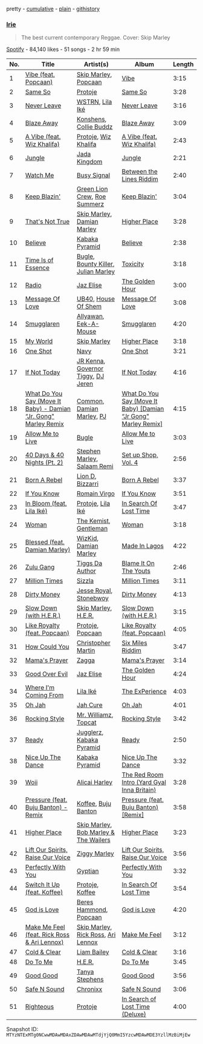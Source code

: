 pretty - [cumulative](/playlists/cumulative/37i9dQZF1DX7GUbRHVEX42.md) - [plain](/playlists/plain/37i9dQZF1DX7GUbRHVEX42) - [githistory](https://github.githistory.xyz/mackorone/spotify-playlist-archive/blob/main/playlists/plain/37i9dQZF1DX7GUbRHVEX42)

### [Irie](https://open.spotify.com/playlist/37i9dQZF1DX7GUbRHVEX42)

> The best current contemporary Reggae\. Cover: Skip Marley

[Spotify](https://open.spotify.com/user/spotify) - 84,140 likes - 51 songs - 2 hr 59 min

| No. | Title | Artist(s) | Album | Length |
|---|---|---|---|---|
| 1 | [Vibe \(feat\. Popcaan\)](https://open.spotify.com/track/4VFk3eto9JaRlOQokHWZZB) | [Skip Marley](https://open.spotify.com/artist/4ryoUS0W8qXokfMxrlJt6O), [Popcaan](https://open.spotify.com/artist/62DmErcU7dqZbJaDqwsqzR) | [Vibe](https://open.spotify.com/album/4vY5bGXeYLqW2gQqADFMty) | 3:15 |
| 2 | [Same So](https://open.spotify.com/track/54Dt888vzNrG90F51f1kSW) | [Protoje](https://open.spotify.com/artist/7BGR8y1VZAWK2oR4zD9COr) | [Same So](https://open.spotify.com/album/2TRIUatF5kFierYyXW8zUq) | 3:28 |
| 3 | [Never Leave](https://open.spotify.com/track/6d5E28VYwyws9CY00lwxfq) | [WSTRN](https://open.spotify.com/artist/5nSAh3wlH7VaqpnkiMjzDs), [Lila Iké](https://open.spotify.com/artist/0uAUrmEQbwcDFzg0v7VicO) | [Never Leave](https://open.spotify.com/album/1uHkmdfOvhr3Jj7mdLIIkp) | 3:16 |
| 4 | [Blaze Away](https://open.spotify.com/track/3JBcOPPiLz7mQYSm6wMHpF) | [Konshens](https://open.spotify.com/artist/3nwYsifpwrKmCIpw4i0HDW), [Collie Buddz](https://open.spotify.com/artist/5Ayl2bJtN5mdCsxZoxs9n1) | [Blaze Away](https://open.spotify.com/album/2VI5sZ40Lewd51hhtF58cc) | 3:09 |
| 5 | [A Vibe \(feat\. Wiz Khalifa\)](https://open.spotify.com/track/6gkepFIH72ZdSIAjtvS7ZV) | [Protoje](https://open.spotify.com/artist/7BGR8y1VZAWK2oR4zD9COr), [Wiz Khalifa](https://open.spotify.com/artist/137W8MRPWKqSmrBGDBFSop) | [A Vibe \(feat\. Wiz Khalifa\)](https://open.spotify.com/album/6bTB8c23Zg98mJNN5wx5bw) | 2:43 |
| 6 | [Jungle](https://open.spotify.com/track/0ez6JelKTHlTaZlJEufmfd) | [Jada Kingdom](https://open.spotify.com/artist/2FgooFaZzZy6PUyJImk0kG) | [Jungle](https://open.spotify.com/album/7flyvQaoNzRFLeTUA1GElE) | 2:21 |
| 7 | [Watch Me](https://open.spotify.com/track/5PFWxdaF4INZtOSb40nSiU) | [Busy Signal](https://open.spotify.com/artist/4RfTXjK9aiiIKDaKUHpL57) | [Between the Lines Riddim](https://open.spotify.com/album/5hDSwKoQkEfwI4t6A9CbFl) | 2:40 |
| 8 | [Keep Blazin'](https://open.spotify.com/track/3blQBAryJo7rmvRGW0rcTp) | [Green Lion Crew](https://open.spotify.com/artist/7iA6sxOMDOu5MnyfmKQv6m), [Roe Summerz](https://open.spotify.com/artist/28qKo7P9G17aasylX64m79) | [Keep Blazin'](https://open.spotify.com/album/0AbmIWR90BHUxSINeBPJ9G) | 3:04 |
| 9 | [That's Not True](https://open.spotify.com/track/4MbHdE6u1WVqqzwbHLkKUL) | [Skip Marley](https://open.spotify.com/artist/4ryoUS0W8qXokfMxrlJt6O), [Damian Marley](https://open.spotify.com/artist/3QJzdZJYIAcoET1GcfpNGi) | [Higher Place](https://open.spotify.com/album/3LrRzezQmsqxC2eyqVvdAr) | 3:28 |
| 10 | [Believe](https://open.spotify.com/track/4lelv8PEcOEpSxZGsYZWil) | [Kabaka Pyramid](https://open.spotify.com/artist/10p1CDVyRIkR2ybAu7SbVH) | [Believe](https://open.spotify.com/album/09dXLJqAXCOCrsFNZv9NzC) | 2:38 |
| 11 | [Time Is of Essence](https://open.spotify.com/track/6EseVHHBlvGNJnkhyyl4kH) | [Bugle](https://open.spotify.com/artist/4J51t1ZO7ed5qgsXmz9VXM), [Bounty Killer](https://open.spotify.com/artist/6UuT0BJZ9vF8Y1sxXnJl2s), [Julian Marley](https://open.spotify.com/artist/7a4td2FhkuH58dApiBvnrv) | [Toxicity](https://open.spotify.com/album/5Ko9dGZI8vlqVROi0ugTym) | 3:18 |
| 12 | [Radio](https://open.spotify.com/track/3dRjsMrxyqUbN5bfyLGbOS) | [Jaz Elise](https://open.spotify.com/artist/1KcAq7rtxXV2RJ7BsFFItA) | [The Golden Hour](https://open.spotify.com/album/5KvwBh1yyh6HiaTGDBzP78) | 3:00 |
| 13 | [Message Of Love](https://open.spotify.com/track/3Vr6JTctfPeDOVAEc6TJbj) | [UB40](https://open.spotify.com/artist/69MEO1AADKg1IZrq2XLzo5), [House Of Shem](https://open.spotify.com/artist/2ERWeFslDVHB4E9pSSw845) | [Message Of Love](https://open.spotify.com/album/1lLiwJF55HL5rfIZLD09Ve) | 3:08 |
| 14 | [Smugglaren](https://open.spotify.com/track/233P1DUo0GMAjHrZVgIQ16) | [Allyawan](https://open.spotify.com/artist/5Pcez7u1H2Po6e2LmMdF3f), [Eek\-A\-Mouse](https://open.spotify.com/artist/6xqlgBccdlxUh5DeJSx2ho) | [Smugglaren](https://open.spotify.com/album/4IyWA2WBZ1ieeqdkRLThte) | 4:20 |
| 15 | [My World](https://open.spotify.com/track/3acMAUnwxMKfuXIt3SNqDw) | [Skip Marley](https://open.spotify.com/artist/4ryoUS0W8qXokfMxrlJt6O) | [Higher Place](https://open.spotify.com/album/3LrRzezQmsqxC2eyqVvdAr) | 3:18 |
| 16 | [One Shot](https://open.spotify.com/track/7AQ9Nd0jVvbR6yR6QApqoi) | [Navy](https://open.spotify.com/artist/5lcuEyOhY94UGnsCgzTFao) | [One Shot](https://open.spotify.com/album/5fyHNdAADwnsAvxfMxPzbJ) | 3:21 |
| 17 | [If Not Today](https://open.spotify.com/track/6l3N5PqwZlGBRTMljrX923) | [JR Kenna](https://open.spotify.com/artist/2ZwZZINTWJqycmO64P77kN), [Governor Tiggy](https://open.spotify.com/artist/5IwMTcaqt4B2bAcPqchc9u), [DJ Jeren](https://open.spotify.com/artist/5QkPMsK0XHCvM6jCbKhuEJ) | [If Not Today](https://open.spotify.com/album/3laz5leeSqRa3adGm0zjXP) | 4:16 |
| 18 | [What Do You Say \(Move It Baby\) \- Damian “Jr\. Gong" Marley Remix](https://open.spotify.com/track/7jpublhStv0bwUo3ZdC0PS) | [Common](https://open.spotify.com/artist/2GHclqNVjqGuiE5mA7BEoc), [Damian Marley](https://open.spotify.com/artist/3QJzdZJYIAcoET1GcfpNGi), [PJ](https://open.spotify.com/artist/4O36cq71Cq7NazopFLBMmb) | [What Do You Say \(Move It Baby\) \[Damian “Jr Gong" Marley Remix\]](https://open.spotify.com/album/1FdKhinPfReL7vJJB22DPI) | 4:15 |
| 19 | [Allow Me to Live](https://open.spotify.com/track/2ocgbHELlfQPXMFwQhIblw) | [Bugle](https://open.spotify.com/artist/4J51t1ZO7ed5qgsXmz9VXM) | [Allow Me to Live](https://open.spotify.com/album/5zN94MvRvUzdrwrt2MSWbx) | 3:03 |
| 20 | [40 Days & 40 Nights \(Pt\. 2\)](https://open.spotify.com/track/1vhfL29bRXSpZcA0rBkiES) | [Stephen Marley](https://open.spotify.com/artist/0CIwCGmQMqHqiblnZlFia1), [Salaam Remi](https://open.spotify.com/artist/0rlS0SzVFk8BoiAW0fGBbN) | [Set up Shop, Vol\. 4](https://open.spotify.com/album/5HRCRgKHqMjnnWmE3VisB0) | 2:56 |
| 21 | [Born A Rebel](https://open.spotify.com/track/3d53gVUXptSl1R9oOwohp6) | [Lion D](https://open.spotify.com/artist/6dV7tQuFIXDX8nbGkWCSnz), [Bizzarri](https://open.spotify.com/artist/6u2JGZYGitPzTfCRjnAAie) | [Born A Rebel](https://open.spotify.com/album/62RIMe1gQ87UWX70jqYtsY) | 3:37 |
| 22 | [If You Know](https://open.spotify.com/track/1BGk2pZMRXI9T3tTPgKKtf) | [Romain Virgo](https://open.spotify.com/artist/6HCIRVlJ8tvmKPAtFnxyFg) | [If You Know](https://open.spotify.com/album/5xlc1ipBEgREqACGiNI8rt) | 3:51 |
| 23 | [In Bloom \(feat\. Lila Iké\)](https://open.spotify.com/track/3WwXaLYKNx0qJqyjnzDadx) | [Protoje](https://open.spotify.com/artist/7BGR8y1VZAWK2oR4zD9COr), [Lila Iké](https://open.spotify.com/artist/0uAUrmEQbwcDFzg0v7VicO) | [In Search Of Lost Time](https://open.spotify.com/album/3kF6kDaK450bGM7rgOTVgW) | 3:47 |
| 24 | [Woman](https://open.spotify.com/track/6N37hPucYSTkj59pOnOkuW) | [The Kemist](https://open.spotify.com/artist/1HvF89QVwGlk74nQZC6MCG), [Gentleman](https://open.spotify.com/artist/5tlNJfV9UIpgnbWmvUEFu7) | [Woman](https://open.spotify.com/album/1xKNKZOiZkU4GWPfpfPGNV) | 3:18 |
| 25 | [Blessed \(feat\. Damian Marley\)](https://open.spotify.com/track/3QO1m6i0nsrp8aOnapvbkx) | [WizKid](https://open.spotify.com/artist/3tVQdUvClmAT7URs9V3rsp), [Damian Marley](https://open.spotify.com/artist/3QJzdZJYIAcoET1GcfpNGi) | [Made In Lagos](https://open.spotify.com/album/6HpMdN52TfJAwVbmkrFeBN) | 4:22 |
| 26 | [Zulu Gang](https://open.spotify.com/track/76UAvXDNPaHhqJypINfAXz) | [Tiggs Da Author](https://open.spotify.com/artist/0S2dfczvN0sOxEw559snHT) | [Blame It On The Youts](https://open.spotify.com/album/4DP3DptWs68FJ2zsSsG35B) | 2:46 |
| 27 | [Million Times](https://open.spotify.com/track/3uk44fP88XJZ9rCqZicsXV) | [Sizzla](https://open.spotify.com/artist/72T7x96EAqN2UWvAgobYfv) | [Million Times](https://open.spotify.com/album/42EPgrQJsO48gpuFV2xAOq) | 3:11 |
| 28 | [Dirty Money](https://open.spotify.com/track/0beUa4YmnC5oMtWqzoeNYt) | [Jesse Royal](https://open.spotify.com/artist/4aXUVIuNCDbLoRAYfuVDi1), [Stonebwoy](https://open.spotify.com/artist/2ayt5jDUuTCpoTG7sHSvuq) | [Dirty Money](https://open.spotify.com/album/04Och1XUiZ5tcwFRcTwAx5) | 4:13 |
| 29 | [Slow Down \(with H.E.R.\)](https://open.spotify.com/track/73FDJgnjt6ZcxoiavN6XrS) | [Skip Marley](https://open.spotify.com/artist/4ryoUS0W8qXokfMxrlJt6O), [H.E.R.](https://open.spotify.com/artist/3Y7RZ31TRPVadSFVy1o8os) | [Slow Down \(with H.E.R.\)](https://open.spotify.com/album/2Z6sqSTQprW8el0lCqojKi) | 3:15 |
| 30 | [Like Royalty \(feat\. Popcaan\)](https://open.spotify.com/track/4ezz5XTWn8PPTuDagSM8pH) | [Protoje](https://open.spotify.com/artist/7BGR8y1VZAWK2oR4zD9COr), [Popcaan](https://open.spotify.com/artist/62DmErcU7dqZbJaDqwsqzR) | [Like Royalty \(feat\. Popcaan\)](https://open.spotify.com/album/1vRu5xDjU8UI01GFdvWrnP) | 4:05 |
| 31 | [How Could You](https://open.spotify.com/track/3Sag8mEE8Kh22DQs9jaraT) | [Christopher Martin](https://open.spotify.com/artist/3dXC1YPbnQPsfHPVkm1ipj) | [Six Miles Riddim](https://open.spotify.com/album/26F2DJwryT3drRoc3EVuby) | 3:47 |
| 32 | [Mama's Prayer](https://open.spotify.com/track/12zOHhw84rjzStFU9EJDgs) | [Zagga](https://open.spotify.com/artist/7kxhAigiReN4qjtyOZPeg5) | [Mama's Prayer](https://open.spotify.com/album/1VG17Zkbog3ddUDLcu5P43) | 3:14 |
| 33 | [Good Over Evil](https://open.spotify.com/track/3DkzTVZLHifYPaIlBw0x0f) | [Jaz Elise](https://open.spotify.com/artist/1KcAq7rtxXV2RJ7BsFFItA) | [The Golden Hour](https://open.spotify.com/album/5KvwBh1yyh6HiaTGDBzP78) | 4:24 |
| 34 | [Where I'm Coming From](https://open.spotify.com/track/2jQENRPVxXb8TcTAXW6wpQ) | [Lila Iké](https://open.spotify.com/artist/0uAUrmEQbwcDFzg0v7VicO) | [The ExPerience](https://open.spotify.com/album/3fijbBVRaz2CUyoWAV1ZlK) | 4:03 |
| 35 | [Oh Jah](https://open.spotify.com/track/74iQyrji8Tbu5VDffj9rgZ) | [Jah Cure](https://open.spotify.com/artist/1bSn5aMcE83TXLlLDU9rTy) | [Oh Jah](https://open.spotify.com/album/7aVMzB3MdZyZkLXu7pJ1Oj) | 4:01 |
| 36 | [Rocking Style](https://open.spotify.com/track/6kFCFFcRoRPb7IxlpiBBxu) | [Mr\. Williamz](https://open.spotify.com/artist/3iL52u3kr14P6cTpB0VuEs), [Topcat](https://open.spotify.com/artist/45jLNDbVh6f2ZT1VVAOPW3) | [Rocking Style](https://open.spotify.com/album/784NBg7XLotwCTOlwUhRuQ) | 3:42 |
| 37 | [Ready](https://open.spotify.com/track/6VDgMJdCeStxNkwBr6AQB3) | [Jugglerz](https://open.spotify.com/artist/5dM0ApSI0k1TcOseiik0sY), [Kabaka Pyramid](https://open.spotify.com/artist/10p1CDVyRIkR2ybAu7SbVH) | [Ready](https://open.spotify.com/album/4vDMTgy7svuDfJK5nXHPtu) | 2:50 |
| 38 | [Nice Up The Dance](https://open.spotify.com/track/2KR1FKbtBscgImHlKdoVyj) | [Kabaka Pyramid](https://open.spotify.com/artist/10p1CDVyRIkR2ybAu7SbVH) | [Nice Up The Dance](https://open.spotify.com/album/42MgLUbnXdROVjTGeChKQZ) | 3:32 |
| 39 | [Woii](https://open.spotify.com/track/10J8eHB9Yajz8NODmjpjvt) | [Alicai Harley](https://open.spotify.com/artist/4HIgMgldxGG0v8nSDWJrnh) | [The Red Room Intro \(Yard Gyal Inna Britain\)](https://open.spotify.com/album/0x2r34IBmG1VXaOZK7TRTH) | 3:28 |
| 40 | [Pressure \(feat\. Buju Banton\) \- Remix](https://open.spotify.com/track/3mjsWpaYzIWJQcYgO7VtUA) | [Koffee](https://open.spotify.com/artist/1gWjcmBsveEYMxOZ0VRi32), [Buju Banton](https://open.spotify.com/artist/4wLAjfeqAsV66AocWNcowA) | [Pressure \(feat\. Buju Banton\) \[Remix\]](https://open.spotify.com/album/4ECWzBSar0g4vOfVZJRjp2) | 3:58 |
| 41 | [Higher Place](https://open.spotify.com/track/6jQB97LaIftgb81KhkisXl) | [Skip Marley](https://open.spotify.com/artist/4ryoUS0W8qXokfMxrlJt6O), [Bob Marley & The Wailers](https://open.spotify.com/artist/2QsynagSdAqZj3U9HgDzjD) | [Higher Place](https://open.spotify.com/album/3LrRzezQmsqxC2eyqVvdAr) | 3:23 |
| 42 | [Lift Our Spirits, Raise Our Voice](https://open.spotify.com/track/61ZAorrS5K3EATlg5x8AAD) | [Ziggy Marley](https://open.spotify.com/artist/0o0rlxlC3ApLWsxFkUjMXc) | [Lift Our Spirits, Raise Our Voice](https://open.spotify.com/album/6az0ckSOAsGtPMyClnHhP9) | 3:56 |
| 43 | [Perfectly With You](https://open.spotify.com/track/6li1utKb0kTo2R9FQU66yn) | [Gyptian](https://open.spotify.com/artist/2JX4h8xm0hNxCB0aNBWzyi) | [Perfectly With You](https://open.spotify.com/album/6cDKLuyr4i3lY2uCOuEO3J) | 3:32 |
| 44 | [Switch It Up \(feat\. Koffee\)](https://open.spotify.com/track/5RPuPEZ0HiXPTnzwqfJMa8) | [Protoje](https://open.spotify.com/artist/7BGR8y1VZAWK2oR4zD9COr), [Koffee](https://open.spotify.com/artist/1gWjcmBsveEYMxOZ0VRi32) | [In Search Of Lost Time](https://open.spotify.com/album/3kF6kDaK450bGM7rgOTVgW) | 3:54 |
| 45 | [God is Love](https://open.spotify.com/track/7pm5ZgUZlDA5P51j9zIz6l) | [Beres Hammond](https://open.spotify.com/artist/2ruMkdO4e1tJWDHsYSEtxr), [Popcaan](https://open.spotify.com/artist/62DmErcU7dqZbJaDqwsqzR) | [God is Love](https://open.spotify.com/album/1Clv6Kk6nr5AzLu0JNZWyj) | 4:20 |
| 46 | [Make Me Feel \(feat\. Rick Ross & Ari Lennox\)](https://open.spotify.com/track/683pmH1N542FzPKKvs0Aqs) | [Skip Marley](https://open.spotify.com/artist/4ryoUS0W8qXokfMxrlJt6O), [Rick Ross](https://open.spotify.com/artist/1sBkRIssrMs1AbVkOJbc7a), [Ari Lennox](https://open.spotify.com/artist/1vaQ6v3pOFxAIrFoPrAcom) | [Make Me Feel](https://open.spotify.com/album/5debgHMJNijFtEvXbR6LS0) | 3:12 |
| 47 | [Cold & Clear](https://open.spotify.com/track/40bhrR8iRfr1RfMUsHbGNH) | [Liam Bailey](https://open.spotify.com/artist/022EiWsch2zvty0qBUksDO) | [Cold & Clear](https://open.spotify.com/album/08ON867DuEeQi8HzI7mZID) | 3:16 |
| 48 | [Do To Me](https://open.spotify.com/track/0CmQgwV3Bmzh9nZb9TNVEI) | [H.E.R.](https://open.spotify.com/artist/3Y7RZ31TRPVadSFVy1o8os) | [Do To Me](https://open.spotify.com/album/6b9SrV7fOCmUubzvBQvRVg) | 3:45 |
| 49 | [Good Good](https://open.spotify.com/track/2AgxNfN57Dzc69VbFwlUJ6) | [Tanya Stephens](https://open.spotify.com/artist/0vL0HKEtNHGobKmDNarMFQ) | [Good Good](https://open.spotify.com/album/2GM76ogRNK5hfjWAL6rEIX) | 3:56 |
| 50 | [Safe N Sound](https://open.spotify.com/track/0wLcHCDYmsKURWg1dGZUie) | [Chronixx](https://open.spotify.com/artist/2oZcMYiKpjaA2Et5mU3RPP) | [Safe N Sound](https://open.spotify.com/album/4KkSe9skfC5aFwD2J3WzFN) | 3:06 |
| 51 | [Righteous](https://open.spotify.com/track/4yrNzSh3l1lh7YV50rNymS) | [Protoje](https://open.spotify.com/artist/7BGR8y1VZAWK2oR4zD9COr) | [In Search of Lost Time \(Deluxe\)](https://open.spotify.com/album/5ppss59aZgcVJovTfRSFET) | 4:00 |

Snapshot ID: `MTYzNTExMTg0NCwwMDAwMDAxZDAwMDAwMTdjYjQ0MmI5YzcwMDAwMDE3YzllMzBiMjEw`